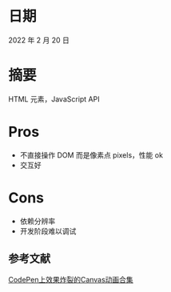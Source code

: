 # 日期

2022 年 2 月 20 日

# 摘要

HTML 元素，JavaScript API

# Pros

- 不直接操作 DOM 而是像素点 pixels，性能 ok
- 交互好

# Cons

- 依赖分辨率
- 开发阶段难以调试

## 参考文献

[CodePen上效果炸裂的Canvas动画合集](https://codepen.io/collection/nZQqEM/3/?cursor=ZD0wJm89MCZwPTEmdj00)

